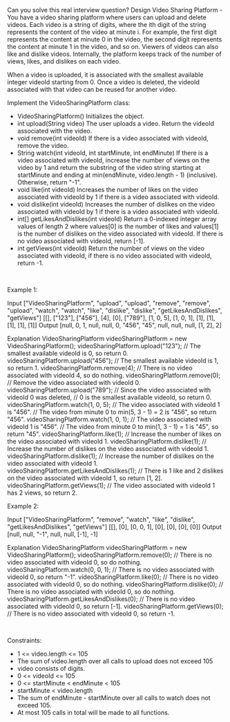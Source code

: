 Can you solve this real interview question? Design Video Sharing Platform - You have a video sharing platform where users can upload and delete videos. Each video is a string of digits, where the ith digit of the string represents the content of the video at minute i. For example, the first digit represents the content at minute 0 in the video, the second digit represents the content at minute 1 in the video, and so on. Viewers of videos can also like and dislike videos. Internally, the platform keeps track of the number of views, likes, and dislikes on each video.

When a video is uploaded, it is associated with the smallest available integer videoId starting from 0. Once a video is deleted, the videoId associated with that video can be reused for another video.

Implement the VideoSharingPlatform class:

 * VideoSharingPlatform() Initializes the object.
 * int upload(String video) The user uploads a video. Return the videoId associated with the video.
 * void remove(int videoId) If there is a video associated with videoId, remove the video.
 * String watch(int videoId, int startMinute, int endMinute) If there is a video associated with videoId, increase the number of views on the video by 1 and return the substring of the video string starting at startMinute and ending at min(endMinute, video.length - 1) (inclusive). Otherwise, return "-1".
 * void like(int videoId) Increases the number of likes on the video associated with videoId by 1 if there is a video associated with videoId.
 * void dislike(int videoId) Increases the number of dislikes on the video associated with videoId by 1 if there is a video associated with videoId.
 * int[] getLikesAndDislikes(int videoId) Return a 0-indexed integer array values of length 2 where values[0] is the number of likes and values[1] is the number of dislikes on the video associated with videoId. If there is no video associated with videoId, return [-1].
 * int getViews(int videoId) Return the number of views on the video associated with videoId, if there is no video associated with videoId, return -1.

 

Example 1:


Input
["VideoSharingPlatform", "upload", "upload", "remove", "remove", "upload", "watch", "watch", "like", "dislike", "dislike", "getLikesAndDislikes", "getViews"]
[[], ["123"], ["456"], [4], [0], ["789"], [1, 0, 5], [1, 0, 1], [1], [1], [1], [1], [1]]
Output
[null, 0, 1, null, null, 0, "456", "45", null, null, null, [1, 2], 2]

Explanation
VideoSharingPlatform videoSharingPlatform = new VideoSharingPlatform();
videoSharingPlatform.upload("123");          // The smallest available videoId is 0, so return 0.
videoSharingPlatform.upload("456");          // The smallest available videoId is 1, so return 1.
videoSharingPlatform.remove(4);              // There is no video associated with videoId 4, so do nothing.
videoSharingPlatform.remove(0);              // Remove the video associated with videoId 0.
videoSharingPlatform.upload("789");          // Since the video associated with videoId 0 was deleted,
                                             // 0 is the smallest available videoId, so return 0.
videoSharingPlatform.watch(1, 0, 5);         // The video associated with videoId 1 is "456".
                                             // The video from minute 0 to min(5, 3 - 1) = 2 is "456", so return "456".
videoSharingPlatform.watch(1, 0, 1);         // The video associated with videoId 1 is "456".
                                             // The video from minute 0 to min(1, 3 - 1) = 1 is "45", so return "45".
videoSharingPlatform.like(1);                // Increase the number of likes on the video associated with videoId 1.
videoSharingPlatform.dislike(1);             // Increase the number of dislikes on the video associated with videoId 1.
videoSharingPlatform.dislike(1);             // Increase the number of dislikes on the video associated with videoId 1.
videoSharingPlatform.getLikesAndDislikes(1); // There is 1 like and 2 dislikes on the video associated with videoId 1, so return [1, 2].
videoSharingPlatform.getViews(1);            // The video associated with videoId 1 has 2 views, so return 2.


Example 2:


Input
["VideoSharingPlatform", "remove", "watch", "like", "dislike", "getLikesAndDislikes", "getViews"]
[[], [0], [0, 0, 1], [0], [0], [0], [0]]
Output
[null, null, "-1", null, null, [-1], -1]

Explanation
VideoSharingPlatform videoSharingPlatform = new VideoSharingPlatform();
videoSharingPlatform.remove(0);              // There is no video associated with videoId 0, so do nothing.
videoSharingPlatform.watch(0, 0, 1);         // There is no video associated with videoId 0, so return "-1".
videoSharingPlatform.like(0);                // There is no video associated with videoId 0, so do nothing.
videoSharingPlatform.dislike(0);             // There is no video associated with videoId 0, so do nothing.
videoSharingPlatform.getLikesAndDislikes(0); // There is no video associated with videoId 0, so return [-1].
videoSharingPlatform.getViews(0);            // There is no video associated with videoId 0, so return -1.


 

Constraints:

 * 1 <= video.length <= 105
 * The sum of video.length over all calls to upload does not exceed 105
 * video consists of digits.
 * 0 <= videoId <= 105
 * 0 <= startMinute < endMinute < 105
 * startMinute < video.length
 * The sum of endMinute - startMinute over all calls to watch does not exceed 105.
 * At most 105 calls in total will be made to all functions.